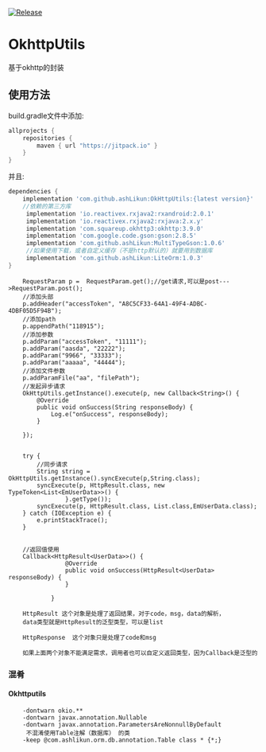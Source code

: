 [![Release](https://jitpack.io/v/ashLikun/OkHttpUtils.svg)](https://jitpack.io/#ashLikun/OkHttpUtils)


# **OkhttpUtils**
基于okhttp的封装
## 使用方法

build.gradle文件中添加:
```gradle
allprojects {
    repositories {
        maven { url "https://jitpack.io" }
    }
}
```
并且:

```gradle
dependencies {
    implementation 'com.github.ashLikun:OkHttpUtils:{latest version}'
    //依赖的第三方库
     implementation 'io.reactivex.rxjava2:rxandroid:2.0.1'
     implementation 'io.reactivex.rxjava2:rxjava:2.x.y'
     implementation 'com.squareup.okhttp3:okhttp:3.9.0'
     implementation 'com.google.code.gson:gson:2.8.5'
     implementation 'com.github.ashLikun:MultiTypeGson:1.0.6'
     //如果使用下载，或者自定义缓存（不是http默认的）就要用到数据库
     implementation 'com.github.ashLikun:LiteOrm:1.0.3'
}
```
        RequestParam p =  RequestParam.get();//get请求,可以是post--->RequestParam.post();
        //添加头部
        p.addHeader("accessToken", "A8C5CF33-64A1-49F4-ADBC-4DBF05D5F94B");
        //添加path
        p.appendPath("118915");
        //添加参数
        p.addParam("accessToken", "11111");
        p.addParam("aasda", "22222");
        p.addParam("9966", "33333");
        p.addParam("aaaaa", "44444");
        //添加文件参数
        p.addParamFile("aa", "filePath");
        //发起异步请求
        OkHttpUtils.getInstance().execute(p, new Callback<String>() {
            @Override
            public void onSuccess(String responseBody) {
                Log.e("onSuccess", responseBody);
            }

        });

        
        try {
            //同步请求
            String string = OkHttpUtils.getInstance().syncExecute(p,String.class);
            syncExecute(p, HttpResult.class, new TypeToken<List<EmUserData>>() {
                    }.getType());
            syncExecute(p, HttpResult.class, List.class,EmUserData.class);
        } catch (IOException e) {
            e.printStackTrace();
        }
        
        
        //返回值使用
        Callback<HttpResult<UserData>>() {
                    @Override
                    public void onSuccess(HttpResult<UserData> responseBody) {
                    }
        
                }
                
        HttpResult 这个对象是处理了返回结果，对于code，msg，data的解析，
        data类型就是HttpResult的泛型类型，可以是list

        HttpResponse  这个对象只是处理了code和msg
        
        如果上面两个对象不能满足需求，调用者也可以自定义返回类型，因为Callback是泛型的
### 混肴
#### Okhttputils
        -dontwarn okio.**
        -dontwarn javax.annotation.Nullable
        -dontwarn javax.annotation.ParametersAreNonnullByDefault
         不混淆使用Table注解（数据库） 的类
        -keep @com.ashlikun.orm.db.annotation.Table class * {*;}

